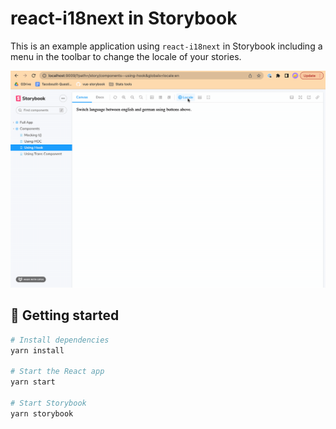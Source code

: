 # react-i18next in Storybook

This is an example application using `react-i18next` in Storybook including a menu in the toolbar to change the
locale of your stories.

![Storybook example](./docs/storybook-example.gif)

## 🏁 Getting started

```bash
# Install dependencies
yarn install

# Start the React app
yarn start

# Start Storybook
yarn storybook
```
